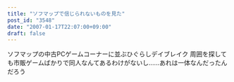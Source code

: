 ```yaml
---
title: "ソフマップで信じられないものを見た"
post_id: "3548"
date: "2007-01-17T22:07:00+09:00"
draft: false
---
```



ソフマップの中古PCゲームコーナーに並ぶひぐらしデイブレイク 周囲を探しても市販ゲームばかりで同人なんてあるわけがないし……あれは一体なんだったんだろう
